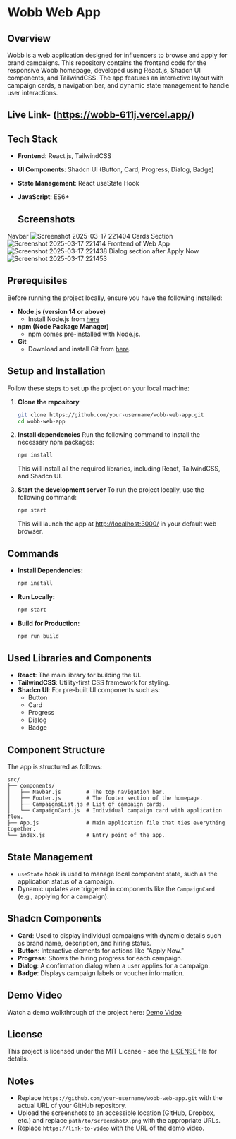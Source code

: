 # Wobb Web App

## Overview
Wobb is a web application designed for influencers to browse and apply for brand campaigns. This repository contains the frontend code for the responsive Wobb homepage, developed using React.js, Shadcn UI components, and TailwindCSS. The app features an interactive layout with campaign cards, a navigation bar, and dynamic state management to handle user interactions.

## Live Link- (https://wobb-611j.vercel.app/)

## Tech Stack
- **Frontend**: React.js, TailwindCSS
- **UI Components**: Shadcn UI (Button, Card, Progress, Dialog, Badge)
- **State Management**: React useState Hook
- **JavaScript**: ES6+

  ## Screenshots
  
Navbar
![Screenshot 2025-03-17 221404](https://github.com/user-attachments/assets/7c72a18b-4d71-449f-8452-90f3d621863a)
Cards Section
![Screenshot 2025-03-17 221414](https://github.com/user-attachments/assets/12bd5712-0199-4d4f-bf75-6f5a2f848a05)
Frontend of Web App
![Screenshot 2025-03-17 221438](https://github.com/user-attachments/assets/243736c1-319d-4bf3-b28d-cc2361d70020)
Dialog section after Apply Now
![Screenshot 2025-03-17 221453](https://github.com/user-attachments/assets/23d73bc9-869d-4d62-9014-e349b9d2f92d)


## Prerequisites
Before running the project locally, ensure you have the following installed:
- **Node.js (version 14 or above)**
  - Install Node.js from [here](https://nodejs.org/)
- **npm (Node Package Manager)**
  - npm comes pre-installed with Node.js.
- **Git**
  - Download and install Git from [here](https://git-scm.com/).

## Setup and Installation
Follow these steps to set up the project on your local machine:

1. **Clone the repository**
   ```bash
   git clone https://github.com/your-username/wobb-web-app.git
   cd wobb-web-app
   ```

2. **Install dependencies**
   Run the following command to install the necessary npm packages:
   ```bash
   npm install
   ```
   This will install all the required libraries, including React, TailwindCSS, and Shadcn UI.

3. **Start the development server**
   To run the project locally, use the following command:
   ```bash
   npm start
   ```
   This will launch the app at [http://localhost:3000/](http://localhost:3000/) in your default web browser.

## Commands
- **Install Dependencies:**
  ```bash
  npm install
  ```

- **Run Locally:**
  ```bash
  npm start
  ```

- **Build for Production:**
  ```bash
  npm run build
  ```

## Used Libraries and Components
- **React**: The main library for building the UI.
- **TailwindCSS**: Utility-first CSS framework for styling.
- **Shadcn UI**: For pre-built UI components such as:
  - Button
  - Card
  - Progress
  - Dialog
  - Badge

## Component Structure
The app is structured as follows:
```
src/
├── components/
│   ├── Navbar.js        # The top navigation bar.
│   ├── Footer.js        # The footer section of the homepage.
│   ├── CampaignsList.js # List of campaign cards.
│   └── CampaignCard.js  # Individual campaign card with application flow.
├── App.js               # Main application file that ties everything together.
└── index.js             # Entry point of the app.
```

## State Management
- `useState` hook is used to manage local component state, such as the application status of a campaign.
- Dynamic updates are triggered in components like the `CampaignCard` (e.g., applying for a campaign).

## Shadcn Components
- **Card**: Used to display individual campaigns with dynamic details such as brand name, description, and hiring status.
- **Button**: Interactive elements for actions like "Apply Now."
- **Progress**: Shows the hiring progress for each campaign.
- **Dialog**: A confirmation dialog when a user applies for a campaign.
- **Badge**: Displays campaign labels or voucher information.



## Demo Video
Watch a demo walkthrough of the project here: [Demo Video](https://link-to-video)

## License
This project is licensed under the MIT License - see the [LICENSE](LICENSE) file for details.

## Notes
- Replace `https://github.com/your-username/wobb-web-app.git` with the actual URL of your GitHub repository.
- Upload the screenshots to an accessible location (GitHub, Dropbox, etc.) and replace `path/to/screenshotX.png` with the appropriate URLs.
- Replace `https://link-to-video` with the URL of the demo video.
